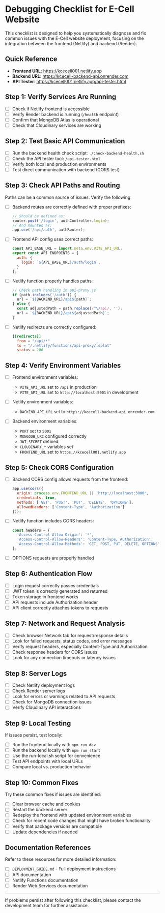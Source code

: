 # Debugging Checklist for E-Cell Website

This checklist is designed to help you systematically diagnose and fix common issues with the E-Cell website deployment, focusing on the integration between the frontend (Netlify) and backend (Render).

## Quick Reference

- **Frontend URL**: https://kcecell001.netlify.app
- **Backend URL**: https://kcecell-backend-api.onrender.com
- **API Tester**: https://kcecell001.netlify.app/api-tester.html

## Step 1: Verify Services Are Running

- [ ] Check if Netlify frontend is accessible
- [ ] Verify Render backend is running (`/health` endpoint)
- [ ] Confirm that MongoDB Atlas is operational
- [ ] Check that Cloudinary services are working

## Step 2: Test Basic API Communication

- [ ] Run the backend health check script: `./check-backend-health.sh`
- [ ] Check the API tester tool: `/api-tester.html`
- [ ] Verify both local and production environments
- [ ] Test direct communication with backend (CORS test)

## Step 3: Check API Paths and Routing

Paths can be a common source of issues. Verify the following:

- [ ] Backend routes are correctly defined with proper prefixes:
  ```javascript
  // Should be defined as:
  router.post('/login', authController.login);
  // And mounted as:
  app.use('/api/auth', authRouter);
  ```

- [ ] Frontend API config uses correct paths:
  ```javascript
  const API_BASE_URL = import.meta.env.VITE_API_URL;
  export const API_ENDPOINTS = {
    auth: {
      login: `${API_BASE_URL}/auth/login`,
    }
  };
  ```

- [ ] Netlify function properly handles paths:
  ```javascript
  // Check path handling in api-proxy.js
  if (path.includes('/auth')) {
    url = `${BACKEND_URL}/api${path}`;
  } else {
    const adjustedPath = path.replace(/^\/api/, '');
    url = `${BACKEND_URL}/api${adjustedPath}`;
  }
  ```

- [ ] Netlify redirects are correctly configured:
  ```toml
  [[redirects]]
    from = "/api/*"
    to = "/.netlify/functions/api-proxy/:splat"
    status = 200
  ```

## Step 4: Verify Environment Variables

- [ ] Frontend environment variables:
  - `VITE_API_URL` set to `/api` in production
  - `VITE_API_URL` set to `http://localhost:5001` in development

- [ ] Netlify environment variables:
  - `BACKEND_API_URL` set to `https://kcecell-backend-api.onrender.com`

- [ ] Backend environment variables:
  - `PORT` set to `5001`
  - `MONGODB_URI` configured correctly
  - `JWT_SECRET` defined
  - `CLOUDINARY_*` variables set
  - `FRONTEND_URL` set to `https://kcecell001.netlify.app`

## Step 5: Check CORS Configuration

- [ ] Backend CORS config allows requests from the frontend:
  ```javascript
  app.use(cors({
    origin: process.env.FRONTEND_URL || 'http://localhost:3000',
    credentials: true,
    methods: ['GET', 'POST', 'PUT', 'DELETE', 'OPTIONS'],
    allowedHeaders: ['Content-Type', 'Authorization']
  }));
  ```

- [ ] Netlify function includes CORS headers:
  ```javascript
  const headers = {
    'Access-Control-Allow-Origin': '*',
    'Access-Control-Allow-Headers': 'Content-Type, Authorization',
    'Access-Control-Allow-Methods': 'GET, POST, PUT, DELETE, OPTIONS'
  };
  ```

- [ ] OPTIONS requests are properly handled

## Step 6: Authentication Flow

- [ ] Login request correctly passes credentials
- [ ] JWT token is correctly generated and returned
- [ ] Token storage in frontend works
- [ ] API requests include Authorization header
- [ ] API client correctly attaches tokens to requests

## Step 7: Network and Request Analysis

- [ ] Check browser Network tab for request/response details
- [ ] Look for failed requests, status codes, and error messages
- [ ] Verify request headers, especially Content-Type and Authorization
- [ ] Check response headers for CORS issues
- [ ] Look for any connection timeouts or latency issues

## Step 8: Server Logs

- [ ] Check Netlify deployment logs
- [ ] Check Render server logs
- [ ] Look for errors or warnings related to API requests
- [ ] Check for MongoDB connection issues
- [ ] Verify Cloudinary API interactions

## Step 9: Local Testing

If issues persist, test locally:

- [ ] Run the frontend locally with `npm run dev`
- [ ] Run the backend locally with `npm run start`
- [ ] Use the run-local.sh script for convenience
- [ ] Test API endpoints with local URLs
- [ ] Compare local vs. production behavior

## Step 10: Common Fixes

Try these common fixes if issues are identified:

- [ ] Clear browser cache and cookies
- [ ] Restart the backend server
- [ ] Redeploy the frontend with updated environment variables
- [ ] Check for recent code changes that might have broken functionality
- [ ] Verify that package versions are compatible
- [ ] Update dependencies if needed

## Documentation References

Refer to these resources for more detailed information:

- [ ] `DEPLOYMENT_GUIDE.md` - Full deployment instructions
- [ ] API documentation
- [ ] Netlify Functions documentation
- [ ] Render Web Services documentation

---

If problems persist after following this checklist, please contact the development team for further assistance.
